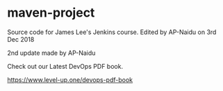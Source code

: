 # maven-project
Source code for James Lee's Jenkins course. Edited by AP-Naidu on 3rd Dec 2018

2nd update made by AP-Naidu 

Check out our Latest DevOps PDF book.

https://www.level-up.one/devops-pdf-book
